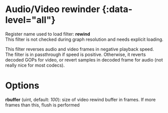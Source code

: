 <!-- automatically generated - do not edit, patch gpac/applications/gpac/gpac.c -->

# Audio/Video rewinder  {:data-level="all"}  
  
Register name used to load filter: __rewind__  
This filter is not checked during graph resolution and needs explicit loading.  
  
This filter reverses audio and video frames in negative playback speed.  
The filter is in passthrough if speed is positive. Otherwise, it reverts decoded GOPs for video, or revert samples in decoded frame for audio (not really nice for most codecs).  
  

# Options    
  
<a id="rbuffer">__rbuffer__</a> (uint, default: _100_): size of video rewind buffer in frames. If more frames than this, flush is performed  
  
